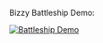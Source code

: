 Bizzy Battleship
Demo:

[![Battleship Demo](https://img.youtube.com/vi/sqdXLlBF3lE/0.jpg)](https://www.youtube.com/watch?v=sqdXLlBF3lE)

